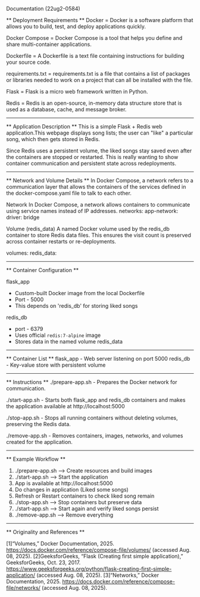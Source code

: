 Documentation (22ug2-0584)

** Deployment Requirements **
Docker = Docker is a software platform that allows you to build, test, and deploy applications quickly.

Docker Compose =  Docker Compose is a tool that helps you define and share multi-container applications. 

Dockerfile = A Dockerfile is a text file containing instructions for building your source code. 
 
requirements.txt =  requirements.txt is a file that contains a list of packages or libraries needed to work on a project that can all be installed with the file.

Flask = Flask is a micro web framework written in Python. 

Redis = Redis is an open-source, in-memory data structure store that is used as a database, cache, and message broker.

--------------------------------------------------------------

** Application Description **
This is a simple Flask + Redis web application.This webpage displays song lists; the user can "like" a particular song, which then gets stored in Redis.

Since Redis uses a persistent volume, the liked songs stay saved even after the containers are stopped or restarted. This is really wanting to show container communication and persistent state across redeployments.

---------------------------------------------------------------

** Network and Volume Details **
In Docker Compose, a network refers to a communication layer that allows the containers of the services defined in the docker-compose.yaml file to talk to each other.

Network
In Docker Compose, a network allows containers to communicate using service names instead of IP addresses.
networks:
  app-network:
    driver: bridge

Volume (redis_data)
A named Docker volume used by the redis_db container to store Redis data files. This ensures the visit count is preserved across container restarts or re-deployments.

volumes:
  redis_data:

---------------------------------------------------------------

** Container Configuration **

flask_app
- Custom-built Docker image from the local Dockerfile
- Port - 5000
- This depends on 'redis_db' for storing liked songs

redis_db
- port - 6379
- Uses official `redis:7-alpine` image
- Stores data in the named volume redis_data

---------------------------------------------------------------

** Container List **
flask_app - Web server listening on port 5000
redis_db - Key-value store with persistent volume

---------------------------------------------------------------

** Instructions **
./prepare-app.sh - Prepares the Docker network for communication.

./start-app.sh - Starts both flask_app and redis_db containers and makes the application available at http://localhost:5000

./stop-app.sh - Stops all running containers without deleting volumes, preserving the Redis data.

./remove-app.sh - Removes containers, images, networks, and volumes created for the application.

---------------------------------------------------------------

** Example Workflow **

1. ./prepare-app.sh --> Create resources and build images
2. ./start-app.sh --> Start the application
3. App is available at http://localhost:5000
4. Do changes in application (Liked some songs)
5. Refresh or Restart containers to check liked song remain
6. ./stop-app.sh --> Stop containers but preserve data
7. ./start-app.sh --> Start again and verify liked songs persist
8. ./remove-app.sh --> Remove everything

--------------------------------------------------------------

** Originality and References **

[1]“Volumes,” Docker Documentation, 2025. https://docs.docker.com/reference/compose-file/volumes/ (accessed Aug. 08, 2025). 
[2]GeeksforGeeks, “Flask (Creating first simple application),” GeeksforGeeks, Oct. 23, 2017. https://www.geeksforgeeks.org/python/flask-creating-first-simple-application/ (accessed Aug. 08, 2025). 
[3]“Networks,” Docker Documentation, 2025. https://docs.docker.com/reference/compose-file/networks/ (accessed Aug. 08, 2025). ‌‌ ‌
































